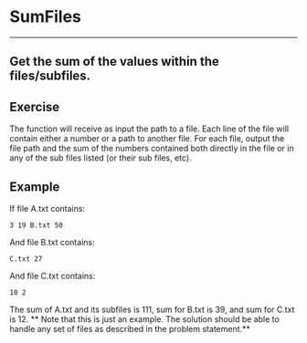 # SumFiles
---
Get the sum of the values within the files/subfiles.
---
## Exercise
The function will receive as input the path to a file.
Each line of the file will contain either a number or a path to another file. 
For each file, output the file path and the sum of the numbers contained both directly in the file or in any of the sub files listed (or their sub files, etc).
## Example
If file A.txt contains:
```
3 19 B.txt 50
```
And file B.txt contains:
```
C.txt 27
```
And file C.txt contains:
```
10 2
```
The sum of A.txt and its subfiles is 111, sum for B.txt is 39, and sum for C.txt is 12. 
** Note that this is just an example. The solution should be able to handle any set of files as described in the problem statement.**